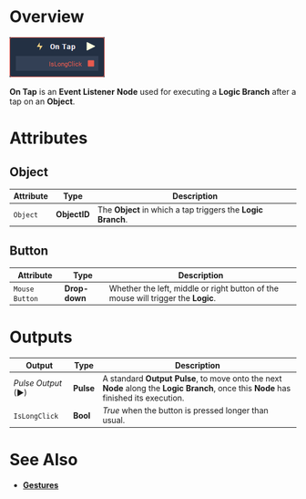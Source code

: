 # Overview

![The On Tap Node.](../../../.gitbook/assets/node-on-tap.png)

**On Tap** is an **Event Listener** **Node** used for executing a **Logic Branch** after a tap on an **Object**.

# Attributes

## Object

|Attribute|Type|Description|
|---|---|---|
| `Object` | **ObjectID** | The **Object** in which a tap triggers the **Logic Branch**. |

## Button

|Attribute|Type|Description|
|---|---|---|
| `Mouse Button` | **Drop-down** | Whether the left, middle or right button of the mouse will trigger the **Logic**.  |


# Outputs

|Output|Type|Description|
|---|---|---|
|*Pulse Output* (►)|**Pulse**|A standard **Output Pulse**, to move onto the next **Node** along the **Logic Branch**, once this **Node** has finished its execution.|
| `IsLongClick` | **Bool** | _True_ when the button is pressed longer than usual. |

# See Also

* [**Gestures**](README.md)

